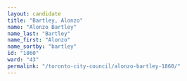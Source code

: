 ```yaml
---
layout: candidate
title: "Bartley, Alonzo"
name: "Alonzo Bartley"
name_last: "Bartley"
name_first: "Alonzo"
name_sortby: "bartley"
id: "1860"
ward: "43"
permalink: "/toronto-city-council/alonzo-bartley-1860/"
---
```

